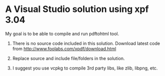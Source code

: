 # A Visual Studio solution using xpf 3.04
My goal is to be able to compile and run pdftohtml tool.

1. There is no source code included in this solution. Download latest code from http://www.foolabs.com/xpdf/download.html

2. Replace source and include file/folders in the solution.

3. I suggest you use vcpkg to compile 3rd party libs, like zlib, libpng, etc.